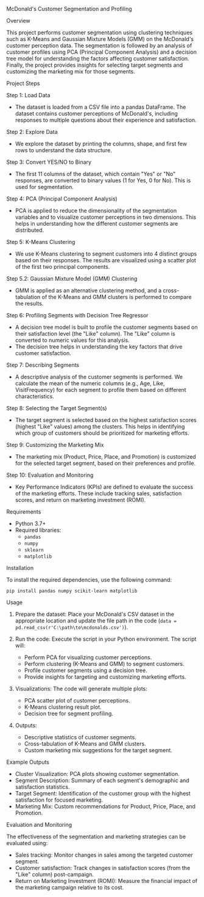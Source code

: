 McDonald's Customer Segmentation and Profiling

Overview

This project performs customer segmentation using clustering techniques such as K-Means and Gaussian Mixture Models (GMM) on the McDonald's customer perception data. The segmentation is followed by an analysis of customer profiles using PCA (Principal Component Analysis) and a decision tree model for understanding the factors affecting customer satisfaction. Finally, the project provides insights for selecting target segments and customizing the marketing mix for those segments.

Project Steps

Step 1: Load Data
- The dataset is loaded from a CSV file into a pandas DataFrame. The dataset contains customer perceptions of McDonald's, including responses to multiple questions about their experience and satisfaction.

Step 2: Explore Data
- We explore the dataset by printing the columns, shape, and first few rows to understand the data structure.

Step 3: Convert YES/NO to Binary
- The first 11 columns of the dataset, which contain "Yes" or "No" responses, are converted to binary values (1 for Yes, 0 for No). This is used for segmentation.

Step 4: PCA (Principal Component Analysis)
- PCA is applied to reduce the dimensionality of the segmentation variables and to visualize customer perceptions in two dimensions. This helps in understanding how the different customer segments are distributed.

Step 5: K-Means Clustering
- We use K-Means clustering to segment customers into 4 distinct groups based on their responses. The results are visualized using a scatter plot of the first two principal components.

Step 5.2: Gaussian Mixture Model (GMM) Clustering
- GMM is applied as an alternative clustering method, and a cross-tabulation of the K-Means and GMM clusters is performed to compare the results.

Step 6: Profiling Segments with Decision Tree Regressor
- A decision tree model is built to profile the customer segments based on their satisfaction level (the "Like" column). The "Like" column is converted to numeric values for this analysis.
- The decision tree helps in understanding the key factors that drive customer satisfaction.

Step 7: Describing Segments
- A descriptive analysis of the customer segments is performed. We calculate the mean of the numeric columns (e.g., Age, Like, VisitFrequency) for each segment to profile them based on different characteristics.

Step 8: Selecting the Target Segment(s)
- The target segment is selected based on the highest satisfaction scores (highest "Like" values) among the clusters. This helps in identifying which group of customers should be prioritized for marketing efforts.

Step 9: Customizing the Marketing Mix
- The marketing mix (Product, Price, Place, and Promotion) is customized for the selected target segment, based on their preferences and profile.

Step 10: Evaluation and Monitoring
- Key Performance Indicators (KPIs) are defined to evaluate the success of the marketing efforts. These include tracking sales, satisfaction scores, and return on marketing investment (ROMI).

 Requirements

- Python 3.7+
- Required libraries:
  - `pandas`
  - `numpy`
  - `sklearn`
  - `matplotlib`

 Installation

To install the required dependencies, use the following command:

```
pip install pandas numpy scikit-learn matplotlib
```
Usage

1. Prepare the dataset: Place your McDonald's CSV dataset in the appropriate location and update the file path in the code (`data = pd.read_csv(r'C:\path\to\mcdonalds.csv')`).

2. Run the code: Execute the script in your Python environment. The script will:
   - Perform PCA for visualizing customer perceptions.
   - Perform clustering (K-Means and GMM) to segment customers.
   - Profile customer segments using a decision tree.
   - Provide insights for targeting and customizing marketing efforts.

3. Visualizations: The code will generate multiple plots:
   - PCA scatter plot of customer perceptions.
   - K-Means clustering result plot.
   - Decision tree for segment profiling.

4. Outputs:
   - Descriptive statistics of customer segments.
   - Cross-tabulation of K-Means and GMM clusters.
   - Custom marketing mix suggestions for the target segment.

 Example Outputs

- Cluster Visualization: PCA plots showing customer segmentation.
- Segment Description: Summary of each segment's demographic and satisfaction statistics.
- Target Segment: Identification of the customer group with the highest satisfaction for focused marketing.
- Marketing Mix: Custom recommendations for Product, Price, Place, and Promotion.

 Evaluation and Monitoring

The effectiveness of the segmentation and marketing strategies can be evaluated using:
- Sales tracking: Monitor changes in sales among the targeted customer segment.
- Customer satisfaction: Track changes in satisfaction scores (from the "Like" column) post-campaign.
- Return on Marketing Investment (ROMI): Measure the financial impact of the marketing campaign relative to its cost.
